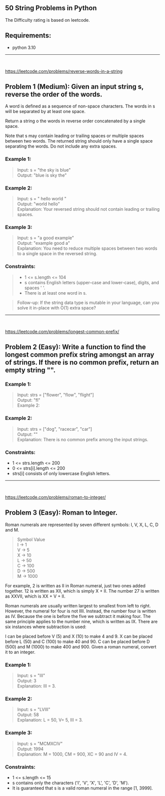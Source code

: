 ## 50 String Problems in Python
The Difficulty rating is based on leetcode.

## Requirements: 
- python 3.10 

***
<br />

https://leetcode.com/problems/reverse-words-in-a-string
## Problem 1 (Medium): Given an input string s, reverse the order of the words. 
A word is defined as a sequence of non-space characters. The words in s will be separated by at least one space.

Return a string o the words in reverse order concatenated by a single space.

Note that s may contain leading or trailing spaces or multiple spaces between two words. The returned string should only have a single space separating the words. Do not include any extra spaces.

### Example 1:
>Input: s = "the sky is blue" \
>Output: "blue is sky the"
### Example 2:

>Input: s = "  hello world  " \
>Output: "world hello" \
>Explanation: Your reversed string should not contain leading or trailing spaces.
### Example 3:

>Input: s = "a good   example" \
>Output: "example good a" \
>Explanation: You need to reduce multiple spaces between two words to a single space in the reversed string.
 
### Constraints:
>- 1 <= s.length <= 104
>- s contains English letters (upper-case and lower-case), digits, and spaces ' '.
> - There is at least one word in s.
 
> Follow-up: If the string data type is mutable in your language, can you solve it in-place with O(1) extra space? 
***
<br />

https://leetcode.com/problems/longest-common-prefix/
## Problem 2 (Easy): Write a function to find the longest common prefix string amongst an array of strings. If there is no common prefix, return an empty string "".

### Example 1:

> Input: strs = ["flower", "flow", "flight"] \
> Output: "fl" \
> Example 2:

### Example 2:

> Input: strs = ["dog", "racecar", "car"] \
> Output: "" \
Explanation: There is no common prefix among the input strings.
 
### Constraints:

- 1 <= strs.length <= 200
- 0 <= strs[i].length <= 200
- strs[i] consists of only lowercase English letters.
***
<br />

https://leetcode.com/problems/roman-to-integer/
## Problem 3 (Easy): Roman to Integer.
Roman numerals are represented by seven different symbols: I, V, X, L, C, D and M.

>Symbol       Value \
I       ->     1 \
V       ->     5 \
X       ->      10 \
L       ->     50 \
C       ->      100 \
D       ->      500 \
M       ->      1000 

For example, 2 is written as II in Roman numeral, just two ones added together. 12 is written as XII, which is simply X + II. The number 27 is written as XXVII, which is XX + V + II.

Roman numerals are usually written largest to smallest from left to right. However, the numeral for four is not IIII. Instead, the number four is written as IV. Because the one is before the five we subtract it making four. The same principle applies to the number nine, which is written as IX. There are six instances where subtraction is used:

I can be placed before V (5) and X (10) to make 4 and 9. 
X can be placed before L (50) and C (100) to make 40 and 90. 
C can be placed before D (500) and M (1000) to make 400 and 900.
Given a roman numeral, convert it to an integer.

### Example 1:

>Input: s = "III" \
Output: 3 \
Explanation: III = 3. 

### Example 2:

> Input: s = "LVIII" \
Output: 58 \
Explanation: L = 50, V= 5, III = 3. 

### Example 3:

> Input: s = "MCMXCIV" \
Output: 1994 \
Explanation: M = 1000, CM = 900, XC = 90 and IV = 4. 
 
### Constraints:

- 1 <= s.length <= 15 
- s contains only the characters ('I', 'V', 'X', 'L', 'C', 'D', 'M').  
- It is guaranteed that s is a valid roman numeral in the range [1, 3999].